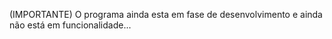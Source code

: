 (IMPORTANTE) O programa ainda esta em fase de desenvolvimento e ainda não está em funcionalidade...
